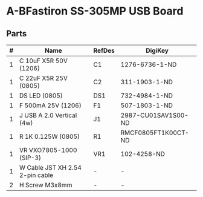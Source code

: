 # A-BFastiron SS-305MP USB Board

## Parts

| #  | Name                            | RefDes   | DigiKey                  |
|---:|---------------------------------|----------|--------------------------|
|  1 | C 10uF X5R 50V (1206)           | C1       | 1276-6736-1-ND           |
|  1 | C 22uF X5R 25V (0805)           | C2       | 311-1903-1-ND            |
|  1 | DS LED (0805)                   | DS1      | 732-4984-1-ND            |
|  1 | F 500mA 25V (1206)              | F1       | 507-1803-1-ND            |
|  1 | J USB A 2.0 Vertical (4w)       | J1       | 2987-CU01SAV1S00-ND      |
|  1 | R 1K 0.125W (0805)              | R1       | RMCF0805FT1K00CT-ND      |
|  1 | VR VXO7805-1000 (SIP-3)         | VR1      | 102-4258-ND              |
|  1 | W Cable JST XH 2.54 2-pin cable | -        | -                        |
|  2 | H Screw M3x8mm                  | -        | -                        |
